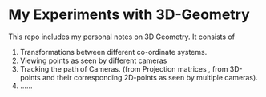 # My Experiments with 3D-Geometry

This repo includes my personal notes on 3D Geometry.
It consists of 
1. Transformations between different co-ordinate systems.  
2. Viewing points as seen by different cameras
3. Tracking the path of Cameras. (from Projection matrices , from 3D-points and their corresponding 2D-points as seen by multiple cameras).  
4. ......  
